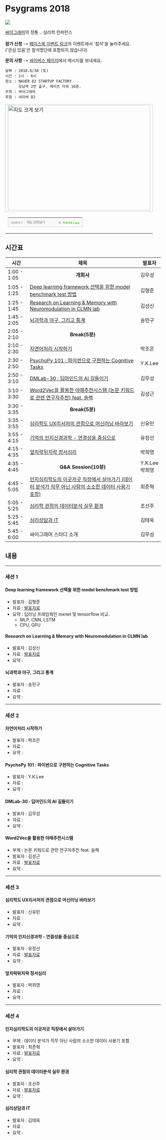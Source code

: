 # Psygrams 2018

<img src="https://psygrammer.github.io/psygrams/img/logo.jpg">

<a href="https://www.facebook.com/groups/psygrammer" onclick="ga('send', 'event', 'OutLink', 'Facebook Click', 'Psygrammer Facebook');">싸이그래머</a>의 정통 .. 심리학 컨퍼런스<br><br>
<b>참가 신청</b> -> 
<a href="https://www.facebook.com/events/590394521317191/" onclick="ga('send', 'event', 'OutLink', 'Facebook Click', 'Facebook Event - Psygrams 2018');">페이스북 이벤트 링크</a>의 이벤트에서 '참석'을 눌러주세요.<br>
('관심 있음'은 참석명단에 포함되지 않습니다)

<b>문의 사항</b> ->
<a href="https://www.facebook.com/thepsybus/" onclick="ga('send', 'event', 'OutLink', 'Facebook Click', 'Psybus Facebook');">싸이버스 페이지</a>에서 메시지를 보내세요.

```
날짜 : 2018.6/30 (토)
시간 : 1시 - 6시
장소 : NAVER D2 STARTUP FACTORY
      강남역 2번 출구, 메리츠 타워 16층.
주최 : 싸이그래머
후원 : 네이버 D2
```
<table cellpadding="0" cellspacing="0" width="462"> <tr> <td style="border:1px solid #cecece;"><a href="https://map.naver.com/?searchCoord=23253178a074931c3f521abc8715ba966285fbc638ec2d6651121b57c1092b65&query=TkFWRVIgRDIgU1RBUlRVUCBGQUNUT1JZ&tab=1&lng=c9155879b5e6034bc84c7124728e3fdf&mapMode=0&mpx=a78aa4df160c7872f2d8e09f28eb5282e36859871936ee02a4e439d705312abf9acaced05af038e53afdec80e7fa77bf&lat=1129c8535ea7581fbe30025ecee64853&dlevel=12&enc=b64&menu=location&__fromRestorer=true" target="_blank"><img src="http://prt.map.naver.com/mashupmap/print?key=p1528347157058_1954321520" width="460" height="340" alt="지도 크게 보기" title="지도 크게 보기" border="0" style="vertical-align:top;"/></a></td> </tr> <tr> <td> <table cellpadding="0" cellspacing="0" width="100%"> <tr> <td height="30" bgcolor="#f9f9f9" align="left" style="padding-left:9px; border-left:1px solid #cecece; border-bottom:1px solid #cecece;"> <span style="font-family: tahoma; font-size: 11px; color:#666;">2018.6.7</span>&nbsp;<span style="font-size: 11px; color:#e5e5e5;">|</span>&nbsp;<a style="font-family: dotum,sans-serif; font-size: 11px; color:#666; text-decoration: none; letter-spacing: -1px;" href="https://map.naver.com/?searchCoord=23253178a074931c3f521abc8715ba966285fbc638ec2d6651121b57c1092b65&query=TkFWRVIgRDIgU1RBUlRVUCBGQUNUT1JZ&tab=1&lng=c9155879b5e6034bc84c7124728e3fdf&mapMode=0&mpx=a78aa4df160c7872f2d8e09f28eb5282e36859871936ee02a4e439d705312abf9acaced05af038e53afdec80e7fa77bf&lat=1129c8535ea7581fbe30025ecee64853&dlevel=12&enc=b64&menu=location&__fromRestorer=true" target="_blank">지도 크게 보기</a> </td> <td width="98" bgcolor="#f9f9f9" align="right" style="text-align:right; padding-right:9px; border-right:1px solid #cecece; border-bottom:1px solid #cecece;"> <span style="float:right;"><span style="font-size:9px; font-family:Verdana, sans-serif; color:#444;">&copy;&nbsp;</span>&nbsp;<a style="font-family:tahoma; font-size:9px; font-weight:bold; color:#2db400; text-decoration:none;" href="http://www.nhncorp.com" target="_blank">NAVER Corp.</a></span> </td> </tr> </table> </td> </tr> </table>

## 시간표 


|시간| 제목  |  발표자  |
|---|---|---|
| 1:00 - 1:05  | <center><B>개회사</B></center>  | 김무성  |
| 1:05 - 1:25  | <a href="https://psygrammer.github.io/psygrams/#deep-learning-framework-선택을-위한-model-benchmark-test-방법" onclick="ga('send', 'event', 'InLink', 'Title Click', 'Deep learning framework 선택을 위한 model benchmark test 방법');">Deep learning framework 선택을 위한 model benchmark test 방법</a> | 김형준 | 
| 1:25 - 1:45  | <a href="https://psygrammer.github.io/psygrams/#research-on-learning--memory-with-neuromodulation-in-clmn-lab" onclick="ga('send', 'event', 'InLink', 'Title Click', 'Research on Learning & Memory with Neuromodulation in CLMN lab');">Research on Learning & Memory with Neuromodulation in CLMN lab</a> | 김성신  |
| 1:45 - 2:05  | <a href="https://psygrammer.github.io/psygrams/#뇌과학과-야구-그리고-통계" onclick="ga('send', 'event', 'InLink', 'Title Click', '뇌과학과 야구, 그리고 통계 ');">뇌과학과 야구, 그리고 통계 </a> | 송민구  |
| 2:05 - 2:10 | <center><B>Break(5분)</B></center> ||
| 2:10 - 2:30 | <a href="https://psygrammer.github.io/psygrams/#자연어처리-시작하기" onclick="ga('send', 'event', 'InLink', 'Title Click', '자연어처리 시작하기');">자연어처리 시작하기</a> | 박조은   |
| 2:30 - 2:50 | <a href="https://psygrammer.github.io/psygrams/#psychopy-101--파이썬으로-구현하는-cognitive-tasks" onclick="ga('send', 'event', 'InLink', 'Title Click', 'PsychoPy 101 : 파이썬으로 구현하는 Cognitive Tasks');">PsychoPy 101 : 파이썬으로 구현하는 Cognitive Tasks</a> | Y.K.Lee   |
| 2:50 - 3:10 | <a href="https://psygrammer.github.io/psygrams/#dmlab-30--딥마인드의-ai-길들이기" onclick="ga('send', 'event', 'InLink', 'Title Click', 'DMLab-30 : 딥마인드의 AI 길들이기');">DMLab-30 : 딥마인드의 AI 길들이기</a> | 김무성  |
| 3:10 - 3:30  | <a href="https://psygrammer.github.io/psygrams/#word2vec을-활용한-야매추천시스템" onclick="ga('send', 'event', 'InLink', 'Title Click', 'Word2Vec을 활용한 야매추천시스템');">Word2Vec을 활용한 야매추천시스템 (논문 키워드로 관련 연구자추천) feat. 슬랙</a>   | 김성근 |   
| 3:30 - 3:35 | <center><B>Break(5분)</B></center> ||
| 3:35 - 3:55  | <a href="https://psygrammer.github.io/psygrams/#심리학도-ux리서처의-관점으로-머신러닝-바라보기" onclick="ga('send', 'event', 'InLink', 'Title Click', '심리학도 UX리서처의 관점으로 머신러닝 바라보기');">심리학도 UX리서처의 관점으로 머신러닝 바라보기</a> | 신유민  |
| 3:55 - 4:15  | <a href="https://psygrammer.github.io/psygrams/#기억의-인지신경과학---연결성을-중심으로" onclick="ga('send', 'event', 'InLink', 'Title Click', '기억의 인지신경과학 - 연결성을 중심으로');">기억의 인지신경과학 - 연결성을 중심으로</a> | 유정선  |
| 4:15 - 4:35  | <a href="https://psygrammer.github.io/psygrams/#엎치락뒤치락-정서심리" onclick="ga('send', 'event', 'InLink', 'Title Click', '엎치락뒤치락 정서심리');">엎치락뒤치락 정서심리</a> | 박희영  |
| 4:35 - 4:45 | <center><B>Q&A Session(10분)</B></center> |Y.K.Lee<br>박희영|
| 4:45 - 5:05  | <a href="https://psygrammer.github.io/psygrams/#인지심리학도의-이곳저곳-직장에서-살아가기" onclick="ga('send', 'event', 'InLink', 'Title Click', '인지심리학도의 이곳저곳 직장에서 살아가기');">인지심리학도의 이곳저곳 직장에서 살아가기 (데이터 분석가 직무 아닌 사람의 소소한 데이터 사용기 포함)</a> | 최준혁  |
| 5:05 - 5:25  | <a href="https://psygrammer.github.io/psygrams/#심리학-관점의-데이터분석-실무-환경" onclick="ga('send', 'event', 'InLink', 'Title Click', '심리학 관점의 데이터분석 실무 환경');">심리학 관점의 데이터분석 실무 환경</a> | 조선주  |
| 5:25 - 5:45  | <a href="https://psygrammer.github.io/psygrams/#심리상담과-it" onclick="ga('send', 'event', 'InLink', 'Title Click', '심리상담과 IT');">심리상담과 IT</a> | 김태욱  |
| 5:45 - 6:00  | 싸이그래머 스터디 소개 | 김무성  |




## 내용

--------------

### 세션 1

#### Deep learning framework 선택을 위한 model benchmark test 방법
* 발표자 : 김형준
* 자료 : <a href="https://psygrammer.github.io/psygrams/presentations/hjk_dl_benchmark.pdf" onclick="ga('send', 'event', 'OutLink', 'Slide Click', '딥러닝 프레임웍인 mxnet 및 tensorflow 비교');">발표자료</a>
* 요약 : 딥러닝 프레임웍인 mxnet 및 tensorflow 비교.  
  - MLP, CNN, LSTM
  - CPU, GPU
  
#### Research on Learning & Memory with Neuromodulation in CLMN lab
* 발표자 : 김성신
* 자료 : <a href="https://psygrammer.github.io/psygrams/presentations/ksh_memory_in_clmn_lab.pdf" onclick="ga('send', 'event', 'OutLink', 'Slide Click', 'Research on Learning & Memory with Neuromodulation in CLMN lab');">발표자료</a>
* 요약 :

#### 뇌과학과 야구, 그리고 통계
* 발표자 : 송민구
* 자료 :
* 요약 :

--------------

### 세션 2

#### 자연어처리 시작하기
* 발표자 : 박조은
* 자료 : 
* 요약 : 

#### PsychoPy 101 : 파이썬으로 구현하는 Cognitive Tasks
* 발표자 : Y.K.Lee 
* 자료 :
* 요약 :

#### DMLab-30 : 딥마인드의 AI 길들이기
* 발표자 : 김무성
* 자료 :
* 요약 :

#### Word2Vec을 활용한 야매추천시스템 
* 부제 : 논문 키워드로 관련 연구자추천 feat. 슬랙
* 발표자 : 김성근
* 자료 : <a href="https://psygrammer.github.io/psygrams/presentations/ksg_word2vec_recom.pdf" onclick="ga('send', 'event', 'OutLink', 'Slide Click', 'Word2Vec을 활용한 야매추천시스템');">발표자료</a>
* 요약 :


--------------

### 세션 3

#### 심리학도 UX리서처의 관점으로 머신러닝 바라보기 
* 발표자 : 신유민
* 자료 :
* 요약 :

#### 기억의 인지신경과학 - 연결성을 중심으로
* 발표자 : 유정선
* 자료 : <a href="https://psygrammer.github.io/psygrams/presentations/yjs_memory_con.pdf" onclick="ga('send', 'event', 'OutLink', 'Slide Click', '기억의 인지신경과학 - 연결성을 중심으로');">발표자료</a>
* 요약 :

#### 엎치락뒤치락 정서심리
* 발표자 : 박희영
* 자료 :
* 요약 :


--------------

### 세션 4

#### 인지심리학도의 이곳저곳 직장에서 살아가기 
* 부제 : 데이터 분석가 직무 아닌 사람의 소소한 데이터 사용기 포함
* 발표자 : 최준혁
* 자료 : <a href="https://psygrammer.github.io/psygrams/presentations/cjh_cog_live.pdf" onclick="ga('send', 'event', 'OutLink', 'Slide Click', '인지심리학도의 이곳저곳 직장에서 살아가기');">발표자료</a>
* 요약 :

#### 심리학 관점의 데이터분석 실무 환경
* 발표자 : 조선주
* 자료 : <a href="https://psygrammer.github.io/psygrams/presentations/jsj_psy_da_real.pdf" onclick="ga('send', 'event', 'OutLink', 'Slide Click', '심리학 관점의 데이터분석 실무 환경');">발표자료</a>
* 요약 :

#### 심리상담과 IT
* 발표자 : 김태욱
* 자료 :
* 요약 :
